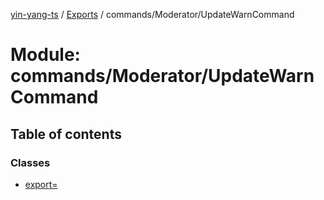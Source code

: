 [yin-yang-ts](../README.md) / [Exports](../modules.md) / commands/Moderator/UpdateWarnCommand

# Module: commands/Moderator/UpdateWarnCommand

## Table of contents

### Classes

- [export&#x3D;](../classes/commands_moderator_updatewarncommand.export_.md)
